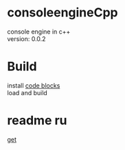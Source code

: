 # consoleengineCpp
console engine in c++<br>
version: 0.0.2
# Build
install [code blocks](https://www.codeblocks.org/downloads/binaries/)<br>
load and build
# readme ru
[get](README-ru.md)
